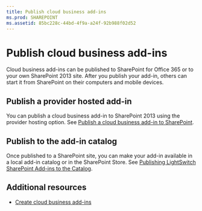 ```yaml
---
title: Publish cloud business add-ins
ms.prod: SHAREPOINT
ms.assetid: 85bc228c-44bd-4f9a-a24f-92b988f02d52
---
```



# Publish cloud business add-ins
Cloud business add-ins can be published to SharePoint for Office 365 or to your own SharePoint 2013 site. After you publish your add-in, others can start it from SharePoint on their computers and mobile devices.
 





## Publish a provider hosted add-in

You can publish a cloud business add-in to SharePoint 2013 using the provider hosting option. See  [Publish a cloud business add-in to SharePoint](publish-a-cloud-business-add-in-to-sharepoint.md).




## Publish to the add-in catalog

Once published to a SharePoint site, you can make your add-in available in a local add-in catalog or in the SharePoint Store. See  [Publishing LightSwitch SharePoint Add-ins to the Catalog](http://blogs.msdn.com/b/lightswitch/archive/2013/04/29/publishing-lightswitch-apps-for-sharepoint-to-the-catalog.aspx). 




## Additional resources
<a name="bk_addresources"> </a>


-  [Create cloud business add-ins](create-cloud-business-add-ins.md)



